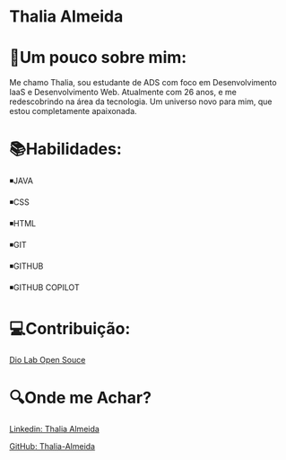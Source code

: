 # Thalia Almeida

# 🧐Um pouco sobre mim:

Me chamo Thalia, sou estudante de ADS com foco em Desenvolvimento IaaS e Desenvolvimento Web. Atualmente com 26 anos, e me redescobrindo na área da tecnologia. Um universo novo para mim, que estou completamente apaixonada. 

# 📚Habilidades:
 ◾JAVA
 
 ◾CSS

 ◾HTML

 ◾GIT

 ◾GITHUB

 ◾GITHUB COPILOT

 # 💻Contribuição:
 [Dio Lab Open Souce](https://github.com/Thalia-Almeida/dio-lab-open-source.git)

 # 🔍Onde me Achar?
 [Linkedin: Thalia Almeida](https://www.linkedin.com/in/thalia-almeida99/)

[GitHub: Thalia-Almeida](https://github.com/Thalia-Almeida)